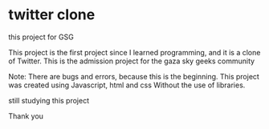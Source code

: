 #  twitter clone
this project for GSG

This project is the first project since I learned programming,
and it is a clone of Twitter. This is the admission project for the gaza sky geeks community



Note: There are bugs and errors, because this is the beginning.
This project was created using Javascript, html and css
Without the use of libraries.

still studying this project

Thank you
